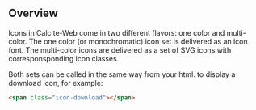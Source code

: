 ## Overview

Icons in Calcite-Web come in two different flavors: one color and multi-color. The one color (or monochromatic) icon set is delivered as an icon font. The multi-color icons are delivered as a set of SVG icons with corresponsponding icon classes.

Both sets can be called in the same way from your html. to display a download icon, for example:

```html
<span class="icon-download"></span>
```
